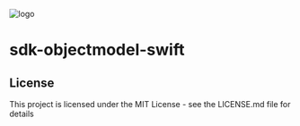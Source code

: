 [logo]: https://www.xy.company/img/home/logo_xy.png

![logo]

# sdk-objectmodel-swift

## License
This project is licensed under the MIT License - see the LICENSE.md file for details
